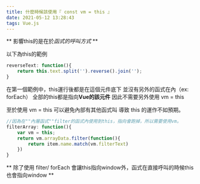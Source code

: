 ```yaml
---
title: 什麼時候該使用『 const vm = this 』
date: 2021-05-12 13:28:43
tags: Vue.js
---
```


 ** 影響this的是在於*函式的呼叫方式* **

以下為this的範例
```js
reverseText: function(){
    return this.text.split('').reverse().join('');
}
```

在第一個範例中，this運行後都是在這個元件底下
並沒有另外的函式在內（ex: forEach）
全部的this都是指向**Vue的該元件**
因此不需要另外使用 vm = this

至於使用 vm = this 可以避免內部有其他函式叫
導致 this 的運作不如預期。
```js
//因為在""內層函式""filter的函式內使用到this，指向會跑掉，所以需要使用vm。
filterArray: function(){
    var vm = this;
    return vm.arrayData.filter(function(){
        return item.name.match(vm.filterText)
    })
}
```
 ** 除了使用 filter/ forEach 會讓this指向window外，函式在直接呼叫的時候this也會指向window **
